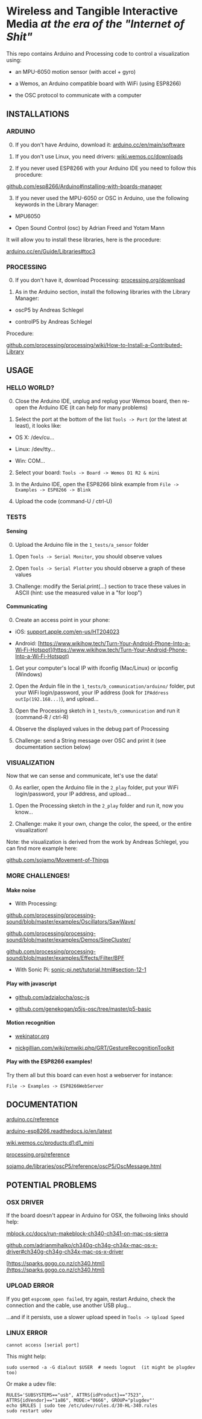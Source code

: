 # Wireless and Tangible Interactive Media _at the era of the "Internet of Shit"_

This repo contains Arduino and Processing code to control a visualization using:

- an MPU-6050 motion sensor (with accel + gyro)

- a Wemos, an Arduino compatible board with WiFi (using ESP8266)

- the OSC protocol to communicate with a computer


## INSTALLATIONS

### ARDUINO

0) If you don't have Arduino, download it:
[arduino.cc/en/main/software](https://www.arduino.cc/en/main/software)

1) If you don't use Linux, you need drivers:
[wiki.wemos.cc/downloads](https://wiki.wemos.cc/downloads)

2) If you never used ESP8266 with your Arduino IDE you need to follow this procedure:

[github.com/esp8266/Arduino#installing-with-boards-manager](https://github.com/esp8266/Arduino#installing-with-boards-manager)

3) If you never used the MPU-6050 or OSC in Arduino, use the following keywords in the Library Manager:

 - MPU6050

 - Open Sound Control (osc) by Adrian Freed and Yotam Mann

It will allow you to install these libraries, here is the procedure:

[arduino.cc/en/Guide/Libraries#toc3](https://www.arduino.cc/en/Guide/Libraries#toc3)


### PROCESSING

0) If you don't have it, download Processing: [processing.org/download](https://processing.org/download)

1) As in the Arduino section, install the following libraries with the Library Manager:

 - oscP5 by Andreas Schlegel

 - controlP5 by Andreas Schlegel

Procedure:

[github.com/processing/processing/wiki/How-to-Install-a-Contributed-Library](https://github.com/processing/processing/wiki/How-to-Install-a-Contributed-Library)


## USAGE

### HELLO WORLD?

0) Close the Arduino IDE, unplug and replug your Wemos board, then re-open the Arduino IDE (it can help for many problems)

1) Select the port at the bottom of the list `Tools -> Port` (or the latest at least), it looks like:

 - OS X: /dev/cu...

 - Linux: /dev/tty...

 - Win: COM...

2) Select your board: `Tools -> Board -> Wemos D1 R2 & mini`

3) In the Arduino IDE, open the ESP8266 blink example from
`File -> Examples -> ESP8266 -> Blink`

4) Upload the code (command-U / ctrl-U)


### TESTS

#### Sensing

0) Upload the Arduino file in the `1_tests/a_sensor` folder

1) Open `Tools -> Serial Monitor`, you should observe values

2) Open `Tools -> Serial Plotter`  you should observe a graph of these values

3) Challenge: modify the Serial.print(...) section to trace these values in ASCII
(hint: use the measured value in a "for loop")


#### Communicating

0) Create an access point in your phone:

 - iOS: [support.apple.com/en-us/HT204023](https://support.apple.com/en-us/HT204023)

 - Android: [https://www.wikihow.tech/Turn-Your-Android-Phone-Into-a-Wi‐Fi-Hotspot](https://www.wikihow.tech/Turn-Your-Android-Phone-Into-a-Wi‐Fi-Hotspot)

1) Get your computer's local IP with ifconfig (Mac/Linux) or ipconfig (Windows)

2) Open the Arduin file in the `1_tests/b_communication/arduino/` folder, put your WiFi
login/password, your IP address (look for `IPAddress outIp(192.168...)`), and upload...

3) Open the Processing sketch in `1_tests/b_communication` and run it
(command-R / ctrl-R)

4) Observe the displayed values in the debug part of Processing

5) Challenge: send a String message over OSC and print it (see documentation section below)


### VISUALIZATION

Now that we can sense and communicate, let's use the data!

0) As earlier, open the Arduino file in the `2_play` folder, put your WiFi
login/password, your IP address, and upload...

1) Open the Processing sketch in the `2_play` folder and run it, now you know...

2) Challenge: make it your own, change the color, the speed, or the entire visualization!

Note: the visualization is derived from the work by Andreas Schlegel, you can find more example here:

[github.com/sojamo/Movement-of-Things](https://github.com/sojamo/Movement-of-Things)


### MORE CHALLENGES!

#### Make noise

- With Processing:

[github.com/processing/processing-sound/blob/master/examples/Oscillators/SawWave/](https://github.com/processing/processing-sound/blob/master/examples/Oscillators/SawWave/)

[github.com/processing/processing-sound/blob/master/examples/Demos/SineCluster/](https://github.com/processing/processing-sound/blob/master/examples/Demos/SineCluster)

[github.com/processing/processing-sound/blob/master/examples/Effects/Filter/BPF](https://github.com/processing/processing-sound/blob/master/examples/Effects/Filter/BPF)

- With Sonic Pi: [sonic-pi.net/tutorial.html#section-12-1](https://sonic-pi.net/tutorial.html#section-12-1)


#### Play with javascript

- [github.com/adzialocha/osc-js](https://github.com/adzialocha/osc-js#example-osc-between-maxmsppdsc-etc-and-your-browser)

- [github.com/genekogan/p5js-osc/tree/master/p5-basic](https://github.com/genekogan/p5js-osc/tree/master/p5-basic)


#### Motion recognition

- [wekinator.org](http://www.wekinator.org)

- [nickgillian.com/wiki/pmwiki.php/GRT/GestureRecognitionToolkit](http://www.nickgillian.com/wiki/pmwiki.php/GRT/GestureRecognitionToolkit)

#### Play with the ESP8266 examples!

Try them all but this board can even host a webserver for instance:

`File -> Examples -> ESP8266WebServer`


## DOCUMENTATION

[arduino.cc/reference](https://arduino.cc/reference)

[arduino-esp8266.readthedocs.io/en/latest](https://arduino-esp8266.readthedocs.io/en/latest)

[wiki.wemos.cc/products:d1:d1_mini](https://wiki.wemos.cc/products:d1:d1_mini)

[processing.org/reference](https://processing.org/reference)

[sojamo.de/libraries/oscP5/reference/oscP5/OscMessage.html](http://www.sojamo.de/libraries/oscP5/reference/oscP5/OscMessage.html)


## POTENTIAL PROBLEMS

### OSX DRIVER

If the board doesn't appear in Arduino for OSX, the follwoing links should help:

[mblock.cc/docs/run-makeblock-ch340-ch341-on-mac-os-sierra](http://www.mblock.cc/docs/run-makeblock-ch340-ch341-on-mac-os-sierra)

[github.com/adrianmihalko/ch340g-ch34g-ch34x-mac-os-x-driver#ch340g-ch34g-ch34x-mac-os-x-driver](https://github.com/adrianmihalko/ch340g-ch34g-ch34x-mac-os-x-driver#ch340g-ch34g-ch34x-mac-os-x-driver)

[https://sparks.gogo.co.nz/ch340.html](https://sparks.gogo.co.nz/ch340.html)



### UPLOAD ERROR

If you get `espcomm_open failed`, try again, restart Arduino, check the connection and the cable, use another USB plug...

...and if it persists, use a slower upload speed in `Tools -> Upload Speed`


### LINUX ERROR

`cannot access [serial port]`

This might help:

    sudo usermod -a -G dialout $USER  # needs logout  (it might be plugdev too)

Or make a udev file:

    RULES='SUBSYSTEMS=="usb", ATTRS{idProduct}=="7523", ATTRS{idVendor}=="1a86", MODE:="0666", GROUP="plugdev"'
    echo $RULES | sudo tee /etc/udev/rules.d/30-HL-340.rules
    sudo restart udev

